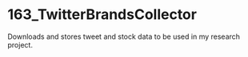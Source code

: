 # 163_TwitterBrandsCollector
Downloads and stores tweet and stock data to be used in my research project.
